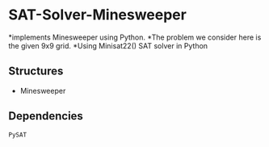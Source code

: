 # SAT-Solver-Minesweeper

*implements  Minesweeper using Python. 
*The problem we consider here is 
the given 9x9 grid.
*Using Minisat22() SAT solver in Python




## Structures
- Minesweeper


## Dependencies
`PySAT`
